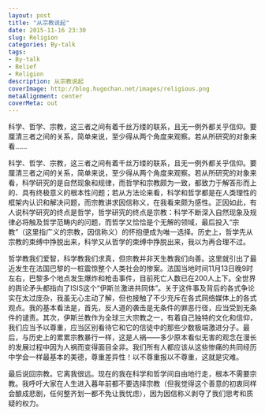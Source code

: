```yaml
---
layout: post
title: "从宗教说起"
date: 2015-11-16 23:30
slug: Religion
categories: By-talk
tags:
- By-talk
- Belief
- Religion
description: 从宗教说起
coverImage: http://blog.hugochan.net/images/religious.png
metaAlignment: center
coverMeta: out
---
```



科学、哲学、宗教，这三者之间有着千丝万缕的联系，且无一例外都关乎信仰。要厘清三者之间的关系，简单来说，至少得从两个角度来观察。若从所研究的对象来看……
<!-- more --> <!-- excerpt -->

科学、哲学、宗教，这三者之间有着千丝万缕的联系，且无一例外都关乎信仰。要厘清三者之间的关系，简单来说，至少得从两个角度来观察。若从所研究的对象来看，科学研究的是自然现象和规律，而哲学和宗教颇为一致，都致力于解答形而上的、具有终极意义的根本性问题；若从方法论来看，科学和哲学都是在人类理性的框架内认识和解决问题，而宗教讲求因信称义，在我看来颇为感性。正因如此，有人说科学研究的终点是哲学，哲学研究的终点是宗教：科学不断深入自然现象及规律必将触及哲学范畴内的问题，而哲学又恰恰是个无解的领域，最后投入“宗教”（这里指广义的宗教，因信称义）的怀抱便成为唯一选择。历史上，哲学先从宗教的束缚中挣脱出来，科学又从哲学的束缚中挣脱出来，我以为再合理不过。

哲学教我们爱智，科学教我们求真，但宗教并非天生教我们向善。这里就引出了最近发生在法国巴黎的一桩震惊整个人类社会的惨案。法国当地时间11月13日晚9时左右，巴黎多个地点发生爆炸和枪击事件，目前死亡人数已在200人上下。全世界的舆论矛头都指向了ISIS这个“伊斯兰激进共同体”。关于这件事及背后的各式争论实在太过庞杂，我虽无心主动了解，但也接触了不少充斥在各式网络媒体上的各式观点。我的基本看法是，首先，反人道的袭击是无条件的罪恶行径，应当受到无条件的谴责。其次，伊斯兰教作为全球三大宗教之一，有着自己独特的文化和信仰，我们应当予以尊重，应当区别看待它和它的信徒中的那些少数极端激进分子。最后，与历史上的累累宗教暴行一样，这是人祸——多少原本看似无害的观念在漫长的发展过程中因为人祸而变得面目全非。我们所有人都应该从这些惨痛的共同经历中学会一样最基本的美德，尊重差异性！以不尊重报以不尊重，这就是灾难。

最后说回宗教。它离我很远。现在的我在科学和哲学间自由地行走，根本不需要宗教。我呼吁大家在人生进入暮年前都不要选择宗教（但我觉得这个善意的初衷同样会酿成悲剧，任何整齐划一都不免让我忧虑），因为因信称义剥夺了我们思考和质疑的权力。
